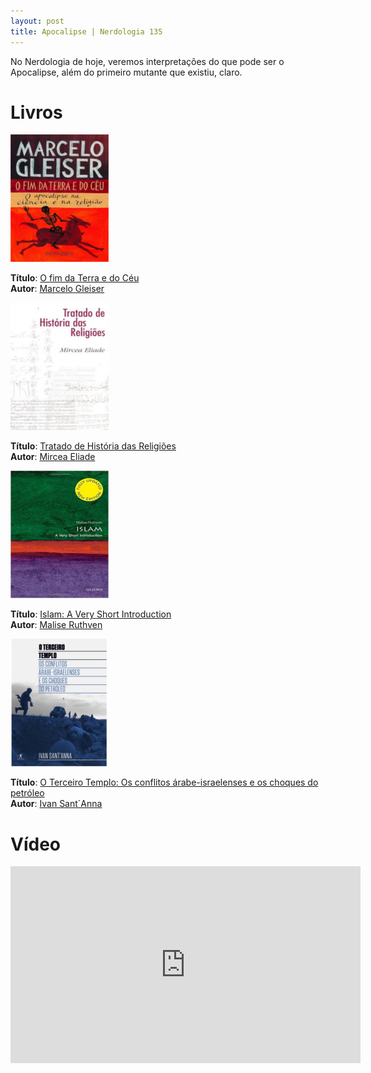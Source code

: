 ```yaml
---
layout: post
title: Apocalipse | Nerdologia 135
---
```


No Nerdologia de hoje, veremos interpretações do que pode ser o Apocalipse, além do primeiro mutante que existiu, claro.

Livros
=====

![O fim da Terra e do Céu](../images/fimdaterra.jpg)

**Título**: [O fim da Terra e do Céu](http://www.livrariacultura.com.br/p/o-fim-da-terra-e-do-ceu-29183545)<br>
**Autor**: [Marcelo Gleiser](http://www.marcelogleiser.com/)

![Tratado de História das Religiões](../images/tratadohistoria.jpg)

**Título**: [Tratado de História das Religiões](http://www.saraiva.com.br/tratado-de-historia-das-religioes-4-ed-3065129.html)<br>
**Autor**: [Mircea Eliade](http://www.westminster.edu/staff/brennie/eliade/mebio.htm)

![Islam: A Very Short Introduction](../images/islam.jpg)

**Título**: [Islam: A Very Short Introduction](http://www.amazon.com/Islam-Short-Introduction-Malise-Ruthven/dp/0199642877)<br>
**Autor**: [Malise Ruthven](https://en.wikipedia.org/wiki/Malise_Ruthven)

![O Terceiro Templo](../images/terceirotemplo.jpg)

**Título**: [O Terceiro Templo: Os conflitos árabe-israelenses e os choques do petróleo](http://www.objetiva.com.br/livro_ficha.php?id=1548)<br>
**Autor**: [Ivan Sant´Anna](https://pt.wikipedia.org/wiki/Ivan_Sant%27anna)

Vídeo
=====

<iframe width="560" height="315" src="https://www.youtube.com/embed/Mn16Ugn5W2s" frameborder="0" allowfullscreen></iframe>

